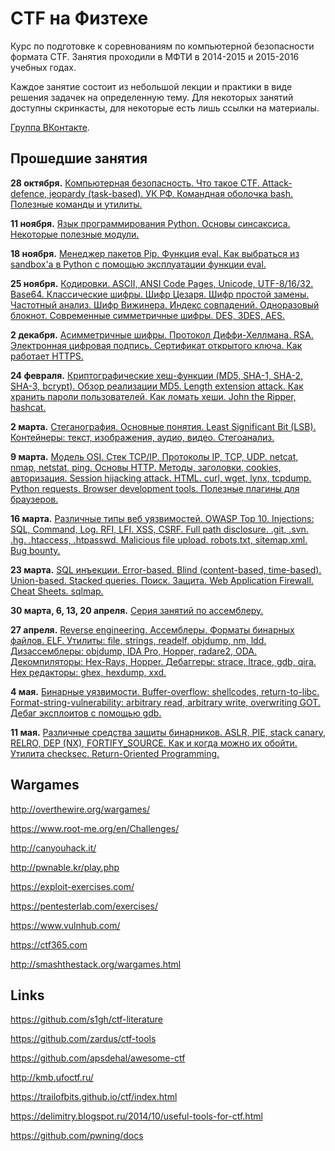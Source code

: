 CTF на Физтехе
==============

Курс по подготовке к соревнованиям по компьютерной безопасности формата CTF.
Занятия проходили в МФТИ в 2014-2015 и 2015-2016 учебных годах.

Каждое занятие состоит из небольшой лекции и практики в виде решения задачек на определенную тему.
Для некоторых занятий доступны скринкасты, для некоторые есть лишь ссылки на материалы.

[Группа ВКонтакте](https://vk.com/mipt_ctf).

## Прошедшие занятия

**28 октября.** [Компьютерная безопасность. Что такое CTF. Attack-defence, jeopardy (task-based). УК РФ. Командная оболочка bash. Полезные команды и утилиты.](https://github.com/xairy/mipt-ctf/tree/master/01-intro/01-bash)

**11 ноября.** [Язык программирования Python. Основы синсаксиса. Некоторые полезные модули.](https://github.com/xairy/mipt-ctf/tree/master/01-intro/02-python)

**18 ноября.** [Менеджер пакетов Pip. Функция eval. Как выбраться из sandbox'а в Python с помощью эксплуатации функции eval.](https://github.com/xairy/mipt-ctf/tree/master/01-intro/03-eval)

**25 ноября.** [Кодировки. ASCII, ANSI Code Pages, Unicode, UTF-8/16/32. Base64. Классические шифры. Шифр Цезаря. Шифр простой замены. Частотный анализ. Шифр Вижинера. Индекс совпадений. Одноразовый блокнот. Современные симметричные шифры. DES, 3DES, AES.](https://github.com/xairy/mipt-ctf/tree/master/02-crypto/01-symmetric)

**2 декабря.** [Асимметричные шифры. Протокол Диффи-Хеллмана. RSA. Электронная цифровая подпись. Сертификат открытого ключа. Как работает HTTPS.](https://github.com/xairy/mipt-ctf/tree/master/02-crypto/02-asymmetric)

**24 февраля.** [Криптографические хеш-функции (MD5, SHA-1, SHA-2, SHA-3, bcrypt). Обзор реализации MD5. Length extension attack. Как хранить пароли пользователей. Как ломать хеши. John the Ripper, hashcat.](https://github.com/xairy/mipt-ctf/tree/master/02-crypto/03-hashing)

**2 марта.** [Стеганография. Основные понятия. Least Significant Bit (LSB). Контейнеры: текст, изображения, аудио, видео. Стегоанализ.](https://github.com/xairy/mipt-ctf/tree/master/02-crypto/04-stego)

**9 марта.** [Модель OSI. Стек TCP/IP. Протоколы IP, TCP, UDP. netcat, nmap, netstat, ping. Основы HTTP. Методы, заголовки, cookies, авторизация. Session hijacking attack. HTML. curl, wget, lynx, tcpdump. Python requests. Browser development tools. Полезные плагины для браузеров.](https://github.com/xairy/mipt-ctf/tree/master/03-web/01-http)

**16 марта.** [Различные типы веб уязвимостей. OWASP Top 10. Injections: SQL, Command, Log. RFI, LFI. XSS, CSRF. Full path disclosure. .git, .svn. .hg. .htaccess, .htpasswd. Malicious file upload. robots.txt, sitemap.xml. Bug bounty.](https://github.com/xairy/mipt-ctf/tree/master/03-web/02-vulns)

**23 марта.** [SQL инъекции. Error-based. Blind (content-based, time-based). Union-based. Stacked queries. Поиск. Защита. Web Application Firewall. Cheat Sheets. sqlmap.](https://github.com/xairy/mipt-ctf/tree/master/03-web/03-sqli)

**30 марта, 6, 13, 20 апреля.** [Серия занятий по ассемблеру.](https://github.com/xairy/mipt-ctf/tree/master/04-binary/01-asm)

**27 апреля.** [Reverse engineering. Ассемблеры. Форматы бинарных файлов. ELF. Утилиты: file, strings, readelf, objdump, nm, ldd. Дизассемблеры: objdump, IDA Pro, Hopper, radare2, ODA. Декомпиляторы: Hex-Rays, Hopper. Дебаггеры: strace, ltrace, gdb, qira. Hex редакторы: ghex, hexdump, xxd.](https://github.com/xairy/mipt-ctf/tree/master/04-binary/02-reverse)

**4 мая.** [Бинарные уязвимости. Buffer-overflow: shellcodes, return-to-libc. Format-string-vulnerability: arbitrary read, arbitrary write, overwriting GOT. Дебаг эксплоитов с помощью gdb.](https://github.com/xairy/mipt-ctf/tree/master/04-binary/03-exploits)

**11 мая.** [Различные средства защиты бинарников. ASLR, PIE, stack canary, RELRO, DEP (NX), FORTIFY\_SOURCE. Как и когда можно их обойти. Утилита checksec. Return-Oriented Programming.](https://github.com/xairy/mipt-ctf/tree/master/04-binary/04-hardening)


## Wargames

http://overthewire.org/wargames/

https://www.root-me.org/en/Challenges/

http://canyouhack.it/

http://pwnable.kr/play.php

https://exploit-exercises.com/

https://pentesterlab.com/exercises/

https://www.vulnhub.com/

https://ctf365.com

http://smashthestack.org/wargames.html


## Links

https://github.com/s1gh/ctf-literature

https://github.com/zardus/ctf-tools

https://github.com/apsdehal/awesome-ctf

http://kmb.ufoctf.ru/

https://trailofbits.github.io/ctf/index.html

https://delimitry.blogspot.ru/2014/10/useful-tools-for-ctf.html

https://github.com/pwning/docs
